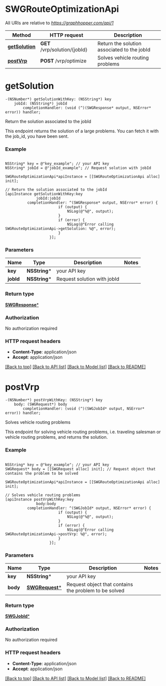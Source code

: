 # SWGRouteOptimizationApi

All URIs are relative to *https://graphhopper.com/api/1*

Method | HTTP request | Description
------------- | ------------- | -------------
[**getSolution**](SWGRouteOptimizationApi.md#getsolution) | **GET** /vrp/solution/{jobId} | Return the solution associated to the jobId
[**postVrp**](SWGRouteOptimizationApi.md#postvrp) | **POST** /vrp/optimize | Solves vehicle routing problems


# **getSolution**
```objc
-(NSNumber*) getSolutionWithKey: (NSString*) key
    jobId: (NSString*) jobId
        completionHandler: (void (^)(SWGResponse* output, NSError* error)) handler;
```

Return the solution associated to the jobId

This endpoint returns the solution of a large problems. You can fetch it with the job_id, you have been sent. 

### Example 
```objc

NSString* key = @"key_example"; // your API key
NSString* jobId = @"jobId_example"; // Request solution with jobId

SWGRouteOptimizationApi*apiInstance = [[SWGRouteOptimizationApi alloc] init];

// Return the solution associated to the jobId
[apiInstance getSolutionWithKey:key
              jobId:jobId
          completionHandler: ^(SWGResponse* output, NSError* error) {
                        if (output) {
                            NSLog(@"%@", output);
                        }
                        if (error) {
                            NSLog(@"Error calling SWGRouteOptimizationApi->getSolution: %@", error);
                        }
                    }];
```

### Parameters

Name | Type | Description  | Notes
------------- | ------------- | ------------- | -------------
 **key** | **NSString***| your API key | 
 **jobId** | **NSString***| Request solution with jobId | 

### Return type

[**SWGResponse***](SWGResponse.md)

### Authorization

No authorization required

### HTTP request headers

 - **Content-Type**: application/json
 - **Accept**: application/json

[[Back to top]](#) [[Back to API list]](../README.md#documentation-for-api-endpoints) [[Back to Model list]](../README.md#documentation-for-models) [[Back to README]](../README.md)

# **postVrp**
```objc
-(NSNumber*) postVrpWithKey: (NSString*) key
    body: (SWGRequest*) body
        completionHandler: (void (^)(SWGJobId* output, NSError* error)) handler;
```

Solves vehicle routing problems

This endpoint for solving vehicle routing problems, i.e. traveling salesman or vehicle routing problems, and returns the solution. 

### Example 
```objc

NSString* key = @"key_example"; // your API key
SWGRequest* body = [[SWGRequest alloc] init]; // Request object that contains the problem to be solved

SWGRouteOptimizationApi*apiInstance = [[SWGRouteOptimizationApi alloc] init];

// Solves vehicle routing problems
[apiInstance postVrpWithKey:key
              body:body
          completionHandler: ^(SWGJobId* output, NSError* error) {
                        if (output) {
                            NSLog(@"%@", output);
                        }
                        if (error) {
                            NSLog(@"Error calling SWGRouteOptimizationApi->postVrp: %@", error);
                        }
                    }];
```

### Parameters

Name | Type | Description  | Notes
------------- | ------------- | ------------- | -------------
 **key** | **NSString***| your API key | 
 **body** | [**SWGRequest***](SWGRequest*.md)| Request object that contains the problem to be solved | 

### Return type

[**SWGJobId***](SWGJobId.md)

### Authorization

No authorization required

### HTTP request headers

 - **Content-Type**: application/json
 - **Accept**: application/json

[[Back to top]](#) [[Back to API list]](../README.md#documentation-for-api-endpoints) [[Back to Model list]](../README.md#documentation-for-models) [[Back to README]](../README.md)

